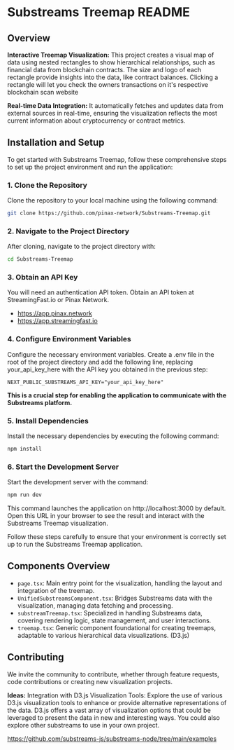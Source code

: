 # Substreams Treemap README

## Overview

**Interactive Treemap Visualization:** This project creates a visual map of data using nested rectangles to show hierarchical relationships, such as financial data from blockchain contracts. The size and logo of each rectangle provide insights into the data, like contract balances. Clicking a rectangle will let you check the owners transactions on it's respective blockchain scan website

**Real-time Data Integration:** It automatically fetches and updates data from external sources in real-time, ensuring the visualization reflects the most current information about cryptocurrency or contract metrics.

## Installation and Setup

To get started with Substreams Treemap, follow these comprehensive steps to set up the project environment and run the application:

### 1. Clone the Repository

Clone the repository to your local machine using the following command:

```bash
git clone https://github.com/pinax-network/Substreams-Treemap.git
```

### 2. Navigate to the Project Directory

After cloning, navigate to the project directory with:

```bash
cd Substreams-Treemap
```

### 3. Obtain an API Key

You will need an authentication API token. Obtain an API token at StreamingFast.io or Pinax Network.

- https://app.pinax.network
- https://app.streamingfast.io

### 4. Configure Environment Variables

Configure the necessary environment variables. Create a .env file in the root of the project directory and add the following line, replacing your_api_key_here with the API key you obtained in the previous step:

```env
NEXT_PUBLIC_SUBSTREAMS_API_KEY="your_api_key_here"
```

**This is a crucial step for enabling the application to communicate with the Substreams platform.**

### 5. Install Dependencies

Install the necessary dependencies by executing the following command:

```bash
npm install
```

### 6. Start the Development Server

Start the development server with the command:

```bash
npm run dev
```

This command launches the application on http://localhost:3000 by default. Open this URL in your browser to see the result and interact with the Substreams Treemap visualization.

Follow these steps carefully to ensure that your environment is correctly set up to run the Substreams Treemap application.

## Components Overview

- `page.tsx`: Main entry point for the visualization, handling the layout and integration of the treemap.
- `UnifiedSubstreamsComponent.tsx`: Bridges Substreams data with the visualization, managing data fetching and processing.
- `substreamTreemap.tsx`: Specialized in handling Substreams data, covering rendering logic, state management, and user interactions.
- `treemap.tsx`: Generic component foundational for creating treemaps, adaptable to various hierarchical data visualizations. (D3.js)

## Contributing

We invite the community to contribute, whether through feature requests, code contributions or creating new visualization projects.

**Ideas:**
Integration with D3.js Visualization Tools: Explore the use of various D3.js visualization tools to enhance or provide alternative representations of the data. D3.js offers a vast array of visualization options that could be leveraged to present the data in new and interesting ways. You could also explore other substreams to use in your own project.

https://github.com/substreams-js/substreams-node/tree/main/examples
